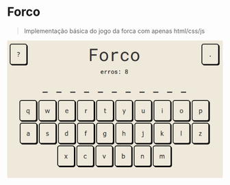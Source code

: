 # Forco

> Implementação básica do jogo da forca com apenas html/css/js 

![Alt text](./images/forco.png)